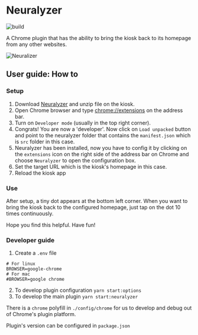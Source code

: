 # Neuralyzer
![build](https://github.com/xavierp1992/neuralyzer/actions/workflows/build.yml/badge.svg)

A Chrome plugin that has the ability to bring the kiosk back to its homepage from any other websites.

![Neuralizer](https://duckduckgo.com/i/4b28a7b3.jpg)

## User guide: How to

### Setup
1. Download [Neuralyzer](https://github.com/lekhacman/neuralyzer/archive/refs/heads/master.zip) and unzip file on the kiosk.
2. Open Chrome browser and type [chrome://extensions](chrome://extensions) on the address bar.
3. Turn on `Developer mode` (usually in the top right corner).
4. Congrats! You are now a 'developer'. Now click on `Load unpacked` button and point to the neuralyzer folder 
that contains the `manifest.json` which is `src` folder in this case.
5. Neuralyzer has been installed, now you have to config it by clicking on the `extensions` icon
on the right side of the address bar on Chrome and choose `Neuralyzer` to open the configuration box.
6. Set the target URL which is the kiosk's homepage in this case.
7. Reload the kiosk app

### Use
After setup, a tiny dot appears at the bottom left corner. When you want to bring the kiosk back to the configured homepage, just tap on the dot 10 times continuously.

Hope you find this helpful. Have fun!

### Developer guide
1. Create a `.env` file
```
# For linux
BROWSER=google-chrome
# For mac
#BROWSER=google chrome
```
2. To develop plugin configuration `yarn start:options`
3. To develop the main plugin `yarn start:neuralyzer`

There is a `chrome` polyfill in `./config/chrome` for us to develop and debug out of Chrome's plugin platform. 

Plugin's version can be configured in `package.json`